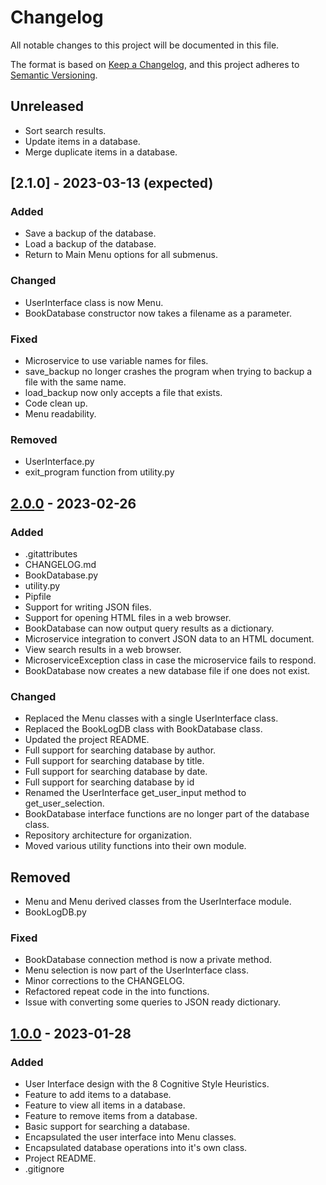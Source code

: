 # Changelog

All notable changes to this project will be documented in this file.

The format is based on [Keep a Changelog](https://keepachangelog.com/en/1.0.0/),
and this project adheres to [Semantic Versioning](https://semver.org/spec/v2.0.0.html).

## Unreleased

- Sort search results.
- Update items in a database.
- Merge duplicate items in a database.

## [2.1.0] - 2023-03-13 (expected)

### Added

- Save a backup of the database.
- Load a backup of the database.
- Return to Main Menu options for all submenus.

### Changed

- UserInterface class is now Menu.
- BookDatabase constructor now takes a filename as a parameter.

### Fixed

- Microservice to use variable names for files.
- save_backup no longer crashes the program when trying to backup a file with the same name.
- load_backup now only accepts a file that exists.
- Code clean up.
- Menu readability.

### Removed

- UserInterface.py
- exit_program function from utility.py

## [2.0.0] - 2023-02-26

### Added

- .gitattributes
- CHANGELOG.md
- BookDatabase.py
- utility.py
- Pipfile
- Support for writing JSON files.
- Support for opening HTML files in a web browser.
- BookDatabase can now output query results as a dictionary.
- Microservice integration to convert JSON data to an HTML document.
- View search results in a web browser.
- MicroserviceException class in case the microservice fails to respond.
- BookDatabase now creates a new database file if one does not exist.

### Changed

- Replaced the Menu classes with a single UserInterface class.
- Replaced the BookLogDB class with BookDatabase class.
- Updated the project README.
- Full support for searching database by author.
- Full support for searching database by title.
- Full support for searching database by date.
- Full support for searching database by id
- Renamed the UserInterface get_user_input method to get_user_selection.
- BookDatabase interface functions are no longer part of the database class.
- Repository architecture for organization.
- Moved various utility functions into their own module.

## Removed

- Menu and Menu derived classes from the UserInterface module.
- BookLogDB.py

### Fixed

- BookDatabase connection method is now a private method.
- Menu selection is now part of the UserInterface class.
- Minor corrections to the CHANGELOG.
- Refactored repeat code in the into functions.
- Issue with converting some queries to JSON ready dictionary.

## [1.0.0] - 2023-01-28

### Added

- User Interface design with the 8 Cognitive Style Heuristics.
- Feature to add items to a database.
- Feature to view all items in a database.
- Feature to remove items from a database.
- Basic support for searching a database.
- Encapsulated the user interface into Menu classes.
- Encapsulated database operations into it's own class.
- Project README.
- .gitignore

[2.0.0]: https://github.com/4N0NYM0U5MY7H/CS361_Individual_Project/releases/tag/v2.0.0
[1.0.0]: https://github.com/4N0NYM0U5MY7H/CS361_Individual_Project/releases/tag/v1.0.0